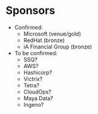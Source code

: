 # Sponsors

- Confirmed:
  - Microsoft (venue/gold)
  - RedHat (bronze)
  - iA Financial Group (bronze)
- To be confirmed:
  - SSQ?
  - AWS?
  - Hashicorp?
  - Victrix?
  - Tetra?
  - CloudOps?
  - Maya Data?
  - Ingeno?
